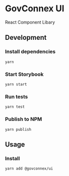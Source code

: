 # GovConnex UI
React Component Libary

## Development
### Install dependencies
```
yarn
```
### Start Storybook
```
yarn start
```
### Run tests
```
yarn test
```
### Publish to NPM
```
yarn publish
```

## Usage
### Install
```
yarn add @govconnex/ui
```
